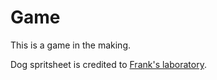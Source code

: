# Game

This is a game in the making.

Dog spritsheet is credited to [Frank's laboratory](https://www.youtube.com/watch?v=c-1dBd1_G8A).
